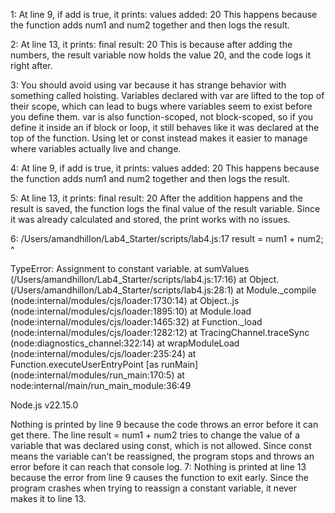 1:
At line 9, if add is true, it prints:
values added: 20
This happens because the function adds num1 and num2 together and then logs the result.

2:
At line 13, it prints:
final result: 20
This is because after adding the numbers, the result variable now holds the value 20, and the code logs it right after.

3:
You should avoid using var because it has strange behavior with something called hoisting. Variables declared with var are lifted to the top of their scope, which can lead to bugs where variables seem to exist before you define them. var is also function-scoped, not block-scoped, so if you define it inside an if block or loop, it still behaves like it was declared at the top of the function. Using let or const instead makes it easier to manage where variables actually live and change.

4: 
At line 9, if add is true, it prints:
values added: 20
This happens because the function adds num1 and num2 together and then logs the result.

5:
At line 13, it prints:
final result: 20
After the addition happens and the result is saved, the function logs the final value of the result variable. Since it was already calculated and stored, the print works with no issues.

6:
/Users/amandhillon/Lab4_Starter/scripts/lab4.js:17
        result = num1 + num2;
               ^

TypeError: Assignment to constant variable.
    at sumValues (/Users/amandhillon/Lab4_Starter/scripts/lab4.js:17:16)
    at Object.<anonymous> (/Users/amandhillon/Lab4_Starter/scripts/lab4.js:28:1)
    at Module._compile (node:internal/modules/cjs/loader:1730:14)
    at Object..js (node:internal/modules/cjs/loader:1895:10)
    at Module.load (node:internal/modules/cjs/loader:1465:32)
    at Function._load (node:internal/modules/cjs/loader:1282:12)
    at TracingChannel.traceSync (node:diagnostics_channel:322:14)
    at wrapModuleLoad (node:internal/modules/cjs/loader:235:24)
    at Function.executeUserEntryPoint [as runMain] (node:internal/modules/run_main:170:5)
    at node:internal/main/run_main_module:36:49

Node.js v22.15.0

Nothing is printed by line 9 because the code throws an error before it can get there. The line result = num1 + num2 tries to change the value of a variable that was declared using const, which is not allowed. Since const means the variable can’t be reassigned, the program stops and throws an error before it can reach that console log.
7:
Nothing is printed at line 13  because the error from line 9 causes the function to exit early. Since the program crashes when trying to reassign a constant variable, it never makes it to line 13.






